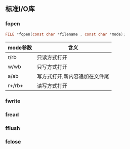 <!--
 * @Description: 
 * @Version: 1.0
 * @Author: dalao
 * @Email: dalao_li@163.com
 * @Date: 2022-04-07 23:26:04
 * @LastEditors: dalao
 * @LastEditTime: 2022-04-07 23:30:44
-->


## 标准I/O库


### fopen

```c
FILE *fopen(const char *filename , const char *mode);
```

| mode参数 | 含义                          |
| -------- | ----------------------------- |
| r/rb     | 只读方式打开                  |
| w/wb     | 只写方式打开                  |
| a/ab     | 写方式打开,新内容追加在文件尾 |
| r+/rb+   | 读写方式打开                  |


### fwrite


### fread


### fflush


### fclose